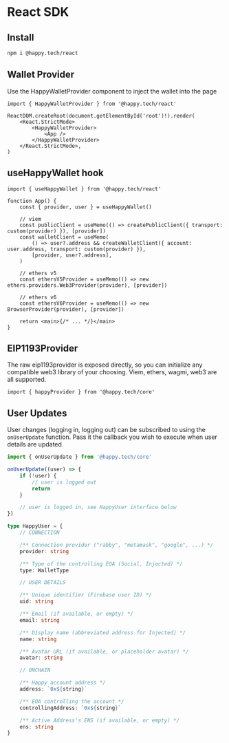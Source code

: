 # React SDK

## Install

```sh
npm i @happy.tech/react
```

## Wallet Provider

Use the HappyWalletProvider component to inject the wallet into the page

```tsx
import { HappyWalletProvider } from '@happy.tech/react'

ReactDOM.createRoot(document.getElementById('root')!).render(
    <React.StrictMode>
        <HappyWalletProvider>
            <App />
        </HappyWalletProvider>
    </React.StrictMode>,
)
```

## useHappyWallet hook

```tsx
import { useHappyWallet } from '@happy.tech/react'

function App() {
    const { provider, user } = useHappyWallet()

    // viem
    const publicClient = useMemo(() => createPublicClient({ transport: custom(provider) }), [provider])
    const walletClient = useMemo(
        () => user?.address && createWalletClient({ account: user.address, transport: custom(provider) }),
        [provider, user?.address],
    )

    // ethers v5
    const ethersV5Provider = useMemo(() => new ethers.providers.Web3Provider(provider), [provider])

    // ethers v6
    const ethersV6Provider = useMemo(() => new BrowserProvider(provider), [provider])

    return <main>{/* ... */}</main>
}
```

## EIP1193Provider

The raw eip1193provider is exposed directly, so you can initialize any compatible web3 library of your choosing. Viem, ethers, wagmi, web3 are all supported.

```tsx
import { happyProvider } from '@happy.tech/core'
```

## User Updates

User changes (logging in, logging out) can be subscribed to using the `onUserUpdate` function. Pass it the callback you wish to execute when user details are updated

```ts
import { onUserUpdate } from '@happy.tech/core'

onUserUpdate((user) => {
    if (!user) {
        // user is logged out
        return
    }

    // user is logged in, see HappyUser interface below
})
```

```ts
type HappyUser = {
    // CONNECTION

    /** Connection provider ("rabby", "metamask", "google", ...) */
    provider: string

    /** Type of the controlling EOA (Social, Injected) */
    type: WalletType

    // USER DETAILS

    /** Unique identifier (Firebase user ID) */
    uid: string

    /** Email (if available, or empty) */
    email: string

    /** Display name (abbreviated address for Injected) */
    name: string

    /** Avatar URL (if available, or placeholder avatar) */
    avatar: string

    // ONCHAIN

    /** Happy account address */
    address: `0x${string}`

    /** EOA controlling the account */
    controllingAddress: `0x${string}`

    /** Active Address's ENS (if available, or empty) */
    ens: string
}
```
